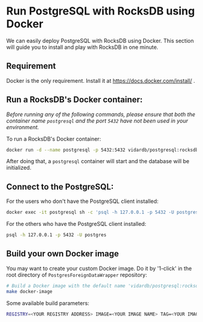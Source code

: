 # Run PostgreSQL with RocksDB using Docker

We can easily deploy PostgreSQL with RocksDB using Docker. This section will guide you to install and play with RocksDB in one minute.

## Requirement

Docker is the only requirement. Install it at https://docs.docker.com/install/ .

## Run a RocksDB's Docker container:

*Before running any of the following commands, please ensure that both the container name `postgresql` and the port `5432` have not been used in your environment.*

To run a RocksDB's Docker container:

```sh
docker run -d --name postgresql -p 5432:5432 vidardb/postgresql:rocksdb-6.2.4
```

After doing that, a `postgresql` container will start and the database will be initialized.

## Connect to the PostgreSQL:

For the users who don't have the PostgreSQL client installed:

```sh
docker exec -it postgresql sh -c 'psql -h 127.0.0.1 -p 5432 -U postgres'
```

For the others who have the PostgreSQL client installed:

```sh
psql -h 127.0.0.1 -p 5432 -U postgres
```

## Build your own Docker image

You may want to create your custom Docker image. Do it by '1-click' in the root directory of `PostgresForeignDataWrapper` repository:

```sh
# Build a Docker image with the default name 'vidardb/postgresql:rocksdb-6.2.4'
make docker-image
```

Some available build parameters:

```sh
REGISTRY=<YOUR REGISTRY ADDRESS> IMAGE=<YOUR IMAGE NAME> TAG=<YOUR IMAGE TAG> make docker-image 
```
